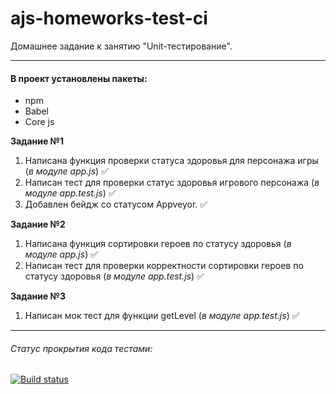 # ajs-homeworks-test-ci

Домашнее задание к занятию "Unit-тестирование".

***

#### В проект установлены пакеты:

+ npm
+ Babel
+ Core js

**Задание №1**

1. Написана функция проверки статуса здоровья для персонажа игры (*в модуле app.js*) ✅
2. Написан тест для проверки статус здоровья игрового персонажа (*в модуле app.test.js*) ✅
3. Добавлен бейдж со статусом Appveyor. ✅

**Задание №2**
1. Написана функция сортировки героев по статусу здоровья (*в модуле app.js*) ✅
2. Написан тест для проверки корректности сортировки героев по статусу здоровья (*в модуле app.test.js*) ✅

**Задание №3**
1. Написан мок тест для функции getLevel (*в модуле app.test.js*) ✅
   
***

###### Статус прокрытия кода тестами:
[![Build status](https://ci.appveyor.com/api/projects/status/mlkf7fonkcnb3egi?svg=true)](https://ci.appveyor.com/project/Nikolay87-ru/ajs-homeworks-test-ci)
